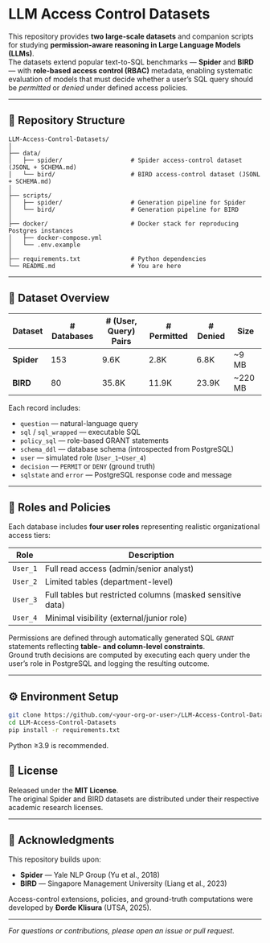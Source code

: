 # LLM Access Control Datasets

This repository provides **two large-scale datasets** and companion scripts for studying **permission-aware reasoning in Large Language Models (LLMs)**.  
The datasets extend popular text-to-SQL benchmarks — **Spider** and **BIRD** — with **role-based access control (RBAC)** metadata, enabling systematic evaluation of models that must decide whether a user’s SQL query should be *permitted* or *denied* under defined access policies.

---

## 📂 Repository Structure

```
LLM-Access-Control-Datasets/
│
├── data/
│   ├── spider/                   # Spider access-control dataset (JSONL + SCHEMA.md)
│   └── bird/                     # BIRD access-control dataset (JSONL + SCHEMA.md)
│
├── scripts/
│   ├── spider/                   # Generation pipeline for Spider
│   └── bird/                     # Generation pipeline for BIRD
│
├── docker/                       # Docker stack for reproducing Postgres instances
│   ├── docker-compose.yml
│   └── .env.example
│
├── requirements.txt              # Python dependencies
└── README.md                     # You are here
```

---

## 📘 Dataset Overview

| Dataset | # Databases | # (User, Query) Pairs | # Permitted | # Denied | Size | 
|----------|-------------|----------------------|--------------|-----------|-------|
| **Spider** | 153 | 9.6K | 2.8K | 6.8K | ~9 MB | 
| **BIRD** | 80 | 35.8K | 11.9K | 23.9K | ~220 MB | 

Each record includes:
- `question` — natural-language query  
- `sql` / `sql_wrapped` — executable SQL  
- `policy_sql` — role-based GRANT statements  
- `schema_ddl` — database schema (introspected from PostgreSQL)  
- `user` — simulated role (`User_1`–`User_4`)  
- `decision` — `PERMIT` or `DENY` (ground truth)  
- `sqlstate` and `error` — PostgreSQL response code and message  

---

## 🧩 Roles and Policies

Each database includes **four user roles** representing realistic organizational access tiers:

| Role | Description |
|------|--------------|
| `User_1` | Full read access (admin/senior analyst) |
| `User_2` | Limited tables (department-level) |
| `User_3` | Full tables but restricted columns (masked sensitive data) |
| `User_4` | Minimal visibility (external/junior role) |

Permissions are defined through automatically generated SQL `GRANT` statements reflecting **table- and column-level constraints**.  
Ground truth decisions are computed by executing each query under the user’s role in PostgreSQL and logging the resulting outcome.

---

## ⚙️ Environment Setup

```bash
git clone https://github.com/<your-org-or-user>/LLM-Access-Control-Datasets.git
cd LLM-Access-Control-Datasets
pip install -r requirements.txt
```

Python ≥3.9 is recommended.


## 🔐 License

Released under the **MIT License**.  
The original Spider and BIRD datasets are distributed under their respective academic research licenses.

---

## 🧾 Acknowledgments

This repository builds upon:
- **Spider** — Yale NLP Group (Yu et al., 2018)  
- **BIRD** — Singapore Management University (Liang et al., 2023)  

Access-control extensions, policies, and ground-truth computations were developed by **Đorđe Klisura** (UTSA, 2025).

---

*For questions or contributions, please open an issue or pull request.*
